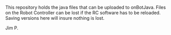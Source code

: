 This repository holds the java files that can be uploaded to onBotJava.
Files on the Robot Controller can be lost if the RC software has to be reloaded.
Saving versions here will insure nothing is lost.

Jim P.

